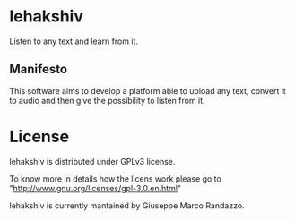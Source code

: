 lehakshiv
=========

Listen to any text and learn from it.

Manifesto
---------
This software aims to develop a platform able to upload any text, convert it to audio and then give the possibility to listen from it.


License
=======

lehakshiv is distributed under GPLv3 license.

To know more in details how the licens work please
go to "http://www.gnu.org/licenses/gpl-3.0.en.html"

lehakshiv is currently mantained by Giuseppe Marco Randazzo.
